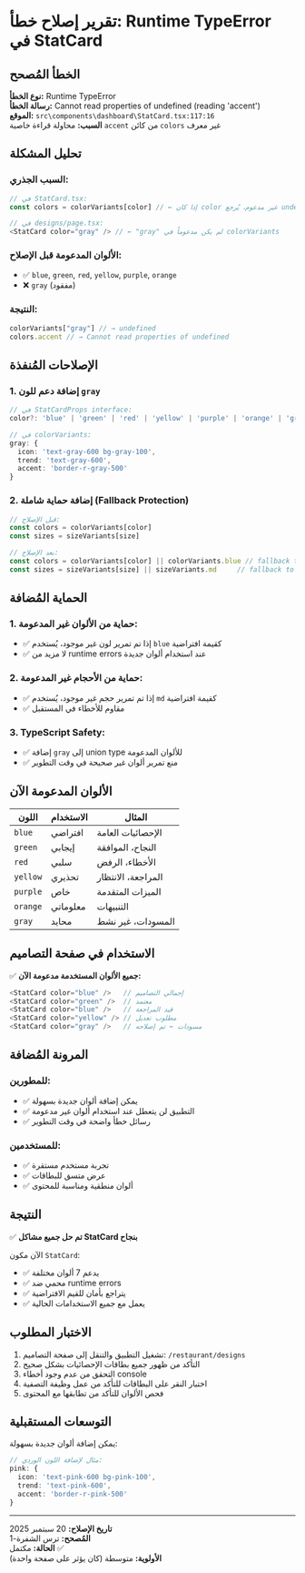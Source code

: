 # تقرير إصلاح خطأ: Runtime TypeError في StatCard

## الخطأ المُصحح

**نوع الخطأ:** Runtime TypeError  
**رسالة الخطأ:** Cannot read properties of undefined (reading 'accent')  
**الموقع:** `src\components\dashboard\StatCard.tsx:117:16`  
**السبب:** محاولة قراءة خاصية `accent` من كائن `colors` غير معرف

## تحليل المشكلة

### السبب الجذري:
```typescript
// في StatCard.tsx:
const colors = colorVariants[color] // ← إذا كان color غير مدعوم، يُرجع undefined

// في designs/page.tsx:
<StatCard color="gray" /> // ← "gray" لم يكن مدعوماً في colorVariants
```

### الألوان المدعومة قبل الإصلاح:
- ✅ `blue`, `green`, `red`, `yellow`, `purple`, `orange`
- ❌ `gray` (مفقود)

### النتيجة:
```typescript
colorVariants["gray"] // → undefined
colors.accent // → Cannot read properties of undefined
```

## الإصلاحات المُنفذة

### 1. إضافة دعم للون `gray`
```typescript
// في StatCardProps interface:
color?: 'blue' | 'green' | 'red' | 'yellow' | 'purple' | 'orange' | 'gray'

// في colorVariants:
gray: {
  icon: 'text-gray-600 bg-gray-100',
  trend: 'text-gray-600',
  accent: 'border-r-gray-500'
}
```

### 2. إضافة حماية شاملة (Fallback Protection)
```typescript
// قبل الإصلاح:
const colors = colorVariants[color]
const sizes = sizeVariants[size]

// بعد الإصلاح:
const colors = colorVariants[color] || colorVariants.blue // fallback to blue
const sizes = sizeVariants[size] || sizeVariants.md     // fallback to md
```

## الحماية المُضافة

### 1. حماية من الألوان غير المدعومة:
- ✅ إذا تم تمرير لون غير موجود، يُستخدم `blue` كقيمة افتراضية
- ✅ لا مزيد من runtime errors عند استخدام ألوان جديدة

### 2. حماية من الأحجام غير المدعومة:
- ✅ إذا تم تمرير حجم غير موجود، يُستخدم `md` كقيمة افتراضية
- ✅ مقاوم للأخطاء في المستقبل

### 3. TypeScript Safety:
- ✅ إضافة `gray` إلى union type للألوان المدعومة
- ✅ منع تمرير ألوان غير صحيحة في وقت التطوير

## الألوان المدعومة الآن

| اللون | الاستخدام | المثال |
|-------|---------|--------|
| `blue` | افتراضي | الإحصائيات العامة |
| `green` | إيجابي | النجاح، الموافقة |
| `red` | سلبي | الأخطاء، الرفض |
| `yellow` | تحذيري | المراجعة، الانتظار |
| `purple` | خاص | الميزات المتقدمة |
| `orange` | معلوماتي | التنبيهات |
| `gray` | محايد | المسودات، غير نشط |

## الاستخدام في صفحة التصاميم

✅ **جميع الألوان المستخدمة مدعومة الآن:**
```typescript
<StatCard color="blue" />   // إجمالي التصاميم
<StatCard color="green" />  // معتمد  
<StatCard color="blue" />   // قيد المراجعة
<StatCard color="yellow" /> // مطلوب تعديل
<StatCard color="gray" />   // مسودات ← تم إصلاحه
```

## المرونة المُضافة

### للمطورين:
- ✅ يمكن إضافة ألوان جديدة بسهولة
- ✅ التطبيق لن يتعطل عند استخدام ألوان غير مدعومة
- ✅ رسائل خطأ واضحة في وقت التطوير

### للمستخدمين:
- ✅ تجربة مستخدم مستقرة
- ✅ عرض متسق للبطاقات
- ✅ ألوان منطقية ومناسبة للمحتوى

## النتيجة

✅ **تم حل جميع مشاكل StatCard بنجاح**

الآن مكون `StatCard`:
- ✅ يدعم 7 ألوان مختلفة
- ✅ محمي ضد runtime errors
- ✅ يتراجع بأمان للقيم الافتراضية
- ✅ يعمل مع جميع الاستخدامات الحالية

## الاختبار المطلوب

1. تشغيل التطبيق والتنقل إلى صفحة التصاميم: `/restaurant/designs`
2. التأكد من ظهور جميع بطاقات الإحصائيات بشكل صحيح
3. التحقق من عدم وجود أخطاء console
4. اختبار النقر على البطاقات للتأكد من عمل وظيفة التصفية
5. فحص الألوان للتأكد من تطابقها مع المحتوى

## التوسعات المستقبلية

يمكن إضافة ألوان جديدة بسهولة:
```typescript
// مثال لإضافة اللون الوردي:
pink: {
  icon: 'text-pink-600 bg-pink-100',
  trend: 'text-pink-600',
  accent: 'border-r-pink-500'
}
```

---

**تاريخ الإصلاح:** 20 سبتمبر 2025  
**المُصحح:** ترس الشفرة-1  
**الحالة:** مكتمل ✅  
**الأولوية:** متوسطة (كان يؤثر على صفحة واحدة)
